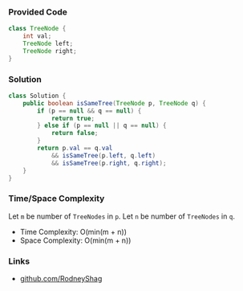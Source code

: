 ### Provided Code

```java
class TreeNode {
    int val;
    TreeNode left;
    TreeNode right;
}
```

### Solution

```java
class Solution {
    public boolean isSameTree(TreeNode p, TreeNode q) {
        if (p == null && q == null) {
            return true;
        } else if (p == null || q == null) {
            return false;
        }
        return p.val == q.val
            && isSameTree(p.left, q.left)
            && isSameTree(p.right, q.right);
    }
}
```

### Time/Space Complexity

Let `m` be number of `TreeNodes` in `p`. Let `n` be number of `TreeNodes` in `q`.

-  Time Complexity: O(min(m + n))
- Space Complexity: O(min(m + n))

### Links

- [github.com/RodneyShag](https://github.com/RodneyShag)
